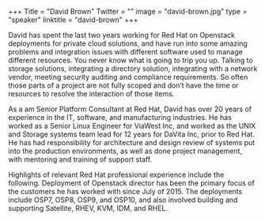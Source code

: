 +++
Title = "David Brown"
Twitter = ""
image = "david-brown.jpg"
type = "speaker"
linktitle = "david-brown"
+++

David has spent the last two years working for Red Hat on Openstack deployments for private cloud solutions, and have run into some amazing problems and integration issues with different software used to manage different resources. You never know what is going to trip you up. Talking to storage solutions, integrating a directory solution, integrating with a network vendor, meeting security auditing and compliance requirements. So often those parts of a project are not fully scoped and don’t have the time or resources to resolve the interaction of those items.

As a am Senior Platform Consultant at Red Hat, David has over 20 years of experience in the IT, software, and manufacturing industries. He has worked as a Senior Linux Engineer for ViaWest Inc, and worked as the UNIX and Storage systems team lead for 12 years for DaVita Inc, prior to Red Hat. He has had responsibility for architecture and design review of systems put into the production environments, as well as done project management, with mentoring and training of support staff. 

Highlights of relevant Red Hat professional experience include the following. Deployment of Openstack director has been the primary focus of the customers he has worked with since July of 2015. The deployments include OSP7, OSP8, OSP9, and OSP10, and also involved building and supporting Satellite, RHEV, KVM, IDM, and RHEL.